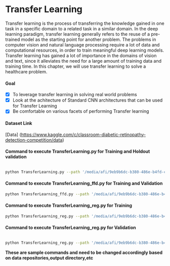 # Transfer Learning 

Transfer learning is the process of transferring the knowledge gained in one task in a
specific domain to a related task in a similar domain. In the deep learning paradigm,
transfer learning generally refers to the reuse of a pre-trained model as the starting point
for another problem. The problems in computer vision and natural language processing
require a lot of data and computational resources, in order to train meaningful deep
learning models. Transfer learning has gained a lot of importance in the domains of vision
and text, since it alleviates the need for a large amount of training data and training time. In
this chapter, we will use transfer learning to solve a healthcare problem.


#### Goal 

- [x] To leverage transfer learning in solving real world problems
- [x] Look at the achitecture of Standard CNN architectures that can be used for Transfer Learning
- [x] Be comfortable on various facets of performing Transfer learning 

#### Dataset Link
[Data] (https://www.kaggle.com/c/classroom-diabetic-retinopathy-detection-competition/data)

#### Command to execute TransferLearning.py for Training and Holdout validation

```bash

python TransferLearning.py --path '/media/afi/9eb9b6dc-b380-486e-b4fd-c424a325b976/book AI/Diabetic Retinopathy/Extra/assignment2_train_dataset/' --class_folders '["class0","class1","class2","class3","class4"]' --dim 224 --lr 1e-4 --batch_size 16 --epochs 20 --initial_layers_to_freeze 10 --model InceptionV3 --folds 5 --outdir '/home/afi/github/deep_learning_projects/Transfer Learning/Transfer_Learning_DR/'

```

#### Command to execute TransferLearning_ffd.py for Training and Validation



```bash
python TransferLearning_ffd.py --path '/media/afi/9eb9b6dc-b380-486e-b4fd-c424a325b976/book AI/Diabetic Retinopathy/Extra/assignment2_train_dataset/' --class_folders '["class0","class1","class2","class3","class4"]' --dim 224 --lr 1e-4 --batch_size 32 --epochs 50 --initial_layers_to_freeze 10 --model InceptionV3 --outdir '/home/afi/github/deep_learning_projects/Transfer Learning/Transfer_Learning_DR/'

```

#### Command to execute TransferLearning_reg.py for Training 
```bash
python TransferLearning_reg.py --path '/media/afi/9eb9b6dc-b380-486e-b4fd-c424a325b976/book AI/Diabetic Retinopathy/Extra/assignment2_train_dataset/' --class_folders '["class0","class1","class2","class3","class4"]' --dim 224 --lr 1e-4 --batch_size 32 --epochs 5 --initial_layers_to_freeze 10 --model InceptionV3 --folds 5 --outdir '/home/afi/github/deep_learning_projects/Transfer Learning/Transfer_Learning_DR/Regression/'

```
#### Command to execute TransferLearning_reg.py for Validation 

```bash

python TransferLearning_reg.py --path '/media/afi/9eb9b6dc-b380-486e-b4fd-c424a325b976/book AI/Diabetic Retinopathy/Extra/assignment2_train_dataset/' --class_folders '["class0","class1","class2","class3","class4"]' --dim 224 --lr 1e-4 --batch_size 32 --model InceptionV3 --outdir '/home/afi/github/deep_learning_projects/Transfer Learning/Transfer_Learning_DR/Regression/' --mode validation --model_save_dest --'/home/afi/github/deep_learning_projects/Transfer Learning/Transfer_Learning_DR/Regression/model_dict.pkl' --folds 5

```

**These are sample commands and need to be changed accordingly based on data repositories,output directory,etc**













 






